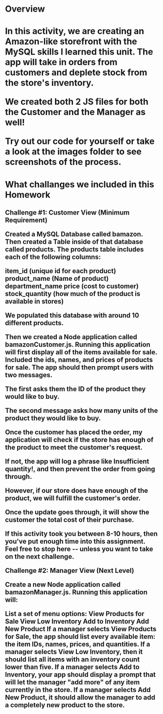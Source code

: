 <h1>Overview<h1>

In this activity, we are creating an Amazon-like storefront with the MySQL skills I learned this unit. The app will take in orders from customers and deplete stock from the store's inventory. 

We created both 2 JS files for both the Customer and the Manager as well!

Try out our code for yourself or take a look at the images folder to see screenshots of the process.

<h1>What challanges we included in this Homework<h2>

Challenge #1: Customer View (Minimum Requirement)


Created a MySQL Database called bamazon.
Then created a Table inside of that database called products.
The products table includes each of the following columns:



item_id (unique id for each product)
product_name (Name of product)
department_name
price (cost to customer)
stock_quantity (how much of the product is available in stores)



We populated this database with around 10 different products. 

Then we created a Node application called bamazonCustomer.js. Running this application will first display all of the items available for sale. Included the ids, names, and prices of products for sale.
The app should then prompt users with two messages.



The first asks them the ID of the product they would like to buy.

The second message asks how many units of the product they would like to buy.



Once the customer has placed the order, my application will check if the store has enough of the product to meet the customer's request.



If not, the app will log a phrase like Insufficient quantity!, and then prevent the order from going through.



However, if our store does have enough of the product, we will fulfill the customer's order.


Once the update goes through, it will show the customer the total cost of their purchase.







If this activity took you between 8-10 hours, then you've put enough time into this assignment. Feel free to stop here -- unless you want to take on the next challenge.





Challenge #2: Manager View (Next Level)



Create a new Node application called bamazonManager.js. Running this application will:


List a set of menu options:
View Products for Sale
View Low Inventory
Add to Inventory
Add New Product
If a manager selects View Products for Sale, the app should list every available item: the item IDs, names, prices, and quantities.
If a manager selects View Low Inventory, then it should list all items with an inventory count lower than five.
If a manager selects Add to Inventory, your app should display a prompt that will let the manager "add more" of any item currently in the store.
If a manager selects Add New Product, it should allow the manager to add a completely new product to the store.